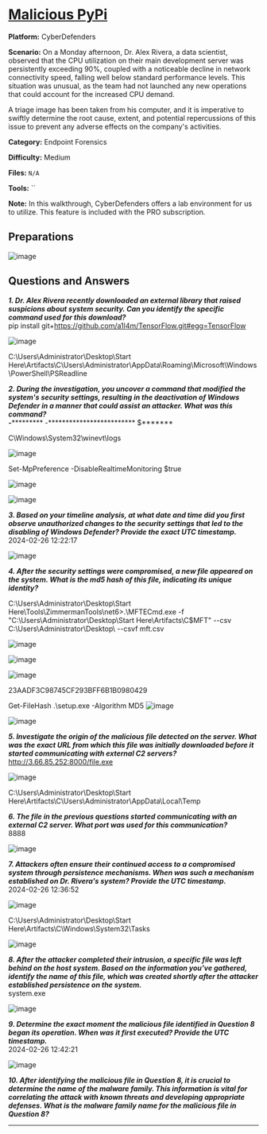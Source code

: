 # <a href="https://cyberdefenders.org/blueteam-ctf-challenges/malicious-pypi/">Malicious PyPi</a>

**Platform:** CyberDefenders

**Scenario:** On a Monday afternoon, Dr. Alex Rivera, a data scientist, observed that the CPU utilization on their main development server was persistently exceeding 90%, coupled with a noticeable decline in network connectivity speed, falling well below standard performance levels. This situation was unusual, as the team had not launched any new operations that could account for the increased CPU demand.

A triage image has been taken from his computer, and it is imperative to swiftly determine the root cause, extent, and potential repercussions of this issue to prevent any adverse effects on the company's activities.

**Category:** Endpoint Forensics

**Difficulty:** Medium

**Files:** `N/A`

**Tools:** `` 

**Note:** In this walkthrough, CyberDefenders offers a lab environment for us to utilize. This feature is included with the PRO subscription.

## **Preparations** 

![image](https://github.com/user-attachments/assets/bc3c12fb-0680-4ce0-a2e7-a1f1a28f1bac)

  
## **Questions and Answers**

***1. Dr. Alex Rivera recently downloaded an external library that raised suspicions about system security. Can you identify the specific command used for this download?***  
pip install git+https://github.com/a1l4m/TensorFlow.git#egg=TensorFlow

![image](https://github.com/user-attachments/assets/cba54d19-7ad6-458b-ac61-9c525a65b243)

C:\Users\Administrator\Desktop\Start Here\Artifacts\C\Users\Administrator\AppData\Roaming\Microsoft\Windows\PowerShell\PSReadline

***2. During the investigation, you uncover a command that modified the system's security settings, resulting in the deactivation of Windows Defender in a manner that could assist an attacker. What was this command?***  
***-************ -************************* $*******  

C\Windows\System32\winevt\logs

![image](https://github.com/user-attachments/assets/3e62fbb7-9210-4af1-97a9-4811130c0c47)

Set-MpPreference -DisableRealtimeMonitoring $true

![image](https://github.com/user-attachments/assets/ad04b017-3130-47a4-bb75-094e3d70cd75)

![image](https://github.com/user-attachments/assets/783e5676-4100-4411-8395-d032e0d92853)


***3. Based on your timeline analysis, at what date and time did you first observe unauthorized changes to the security settings that led to the disabling of Windows Defender? Provide the exact UTC timestamp.***  
2024-02-26 12:22:17

![image](https://github.com/user-attachments/assets/68b86f56-85df-4549-a7b5-305133788125)

***4. After the security settings were compromised, a new file appeared on the system. What is the md5 hash of this file, indicating its unique identity?***  

C:\Users\Administrator\Desktop\Start Here\Tools\ZimmermanTools\net6>.\MFTECmd.exe -f "C:\Users\Administrator\Desktop\Start Here\Artifacts\C\$MFT" --csv C:\Users\Administrator\Desktop\ --csvf mft.csv

![image](https://github.com/user-attachments/assets/48d0381b-8967-48bb-9fc2-ff587d1f46af)

![image](https://github.com/user-attachments/assets/907f1eef-8c7d-49d5-b560-364de3fbaa20)

![image](https://github.com/user-attachments/assets/8f04dbc2-8f40-4906-b0db-fc112902bbc9)

23AADF3C98745CF293BFF6B1B0980429

 Get-FileHash .\setup.exe -Algorithm MD5
 ![image](https://github.com/user-attachments/assets/cfb1a67f-cd50-4a2e-919c-fcd1fdac8687)

 
![image](https://github.com/user-attachments/assets/22c6bd9b-61d4-4556-97b0-80ef206a515f)


***5. Investigate the origin of the malicious file detected on the server. What was the exact URL from which this file was initially downloaded before it started communicating with external C2 servers?***  
http://3.66.85.252:8000/file.exe

![image](https://github.com/user-attachments/assets/24cafeba-00e0-4ada-a77d-fdc73607f991)

C:\Users\Administrator\Desktop\Start Here\Artifacts\C\Users\Administrator\AppData\Local\Temp

***6. The file in the previous questions started communicating with an external C2 server. What port was used for this communication?***  
8888

![image](https://github.com/user-attachments/assets/98ca5c39-6062-40a7-a918-917182723fea)

***7. Attackers often ensure their continued access to a compromised system through persistence mechanisms. When was such a mechanism established on Dr. Rivera's system? Provide the UTC timestamp.***  
2024-02-26 12:36:52

![image](https://github.com/user-attachments/assets/b2855a98-e01d-49f9-9f0c-507a04f10c12)

C:\Users\Administrator\Desktop\Start Here\Artifacts\C\Windows\System32\Tasks

![image](https://github.com/user-attachments/assets/d5793863-dca3-4dab-ace0-e31db7c5aba3)

***8. After the attacker completed their intrusion, a specific file was left behind on the host system. Based on the information you've gathered, identify the name of this file, which was created shortly after the attacker established persistence on the system.***  
system.exe

![image](https://github.com/user-attachments/assets/91da669b-e91f-4562-a92a-4ccfe99ac037)

***9. Determine the exact moment the malicious file identified in Question 8 began its operation. When was it first executed? Provide the UTC timestamp.***  
2024-02-26 12:42:21

![image](https://github.com/user-attachments/assets/9e330b8f-664b-4194-bcc7-26eda48085c9)


***10. After identifying the malicious file in Question 8, it is crucial to determine the name of the malware family. This information is vital for correlating the attack with known threats and developing appropriate defenses. What is the malware family name for the malicious file in Question 8?***  
******
